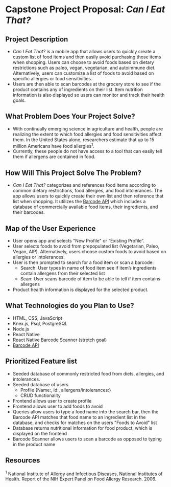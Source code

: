 # Capstone Project Proposal: _Can I Eat That?_   

## Project Description
* _Can I Eat That?_ is a mobile app that allows users to quickly create a custom list of food items and then easily avoid purchasing those items when shopping. Users can choose to avoid foods based on dietary restrictions such as paleo, vegan, vegetarian, and autoimmune diet. Alternatively, users can customize a list of foods to avoid based on specific allergies or food sensitivities.
* Users are then able to scan barcodes at the grocery store to see if the product contains any of ingredients on their list. Item nutrition information is also displayed so users can monitor and track their health goals.    

## What Problem Does Your Project Solve?
* With continually emerging science in agriculture and health, people are realizing the extent to which food allergies and food sensitivities affect them. In the United States alone, researchers estimate that up to 15 million Americans have food allergies<sup>1</sup>.
* Currently, these people do not have access to a tool that can easily tell them if allergens are contained in food.

## How Will This Project Solve The Problem?
* _Can I Eat That?_ categorizes and references food items according to common dietary restrictions, food allergies, and food intolerances. The app allows users to quickly create their own list and then reference that list when shopping. It utilizes the [Barcode API](https://www.programmableweb.com/api/can-i-eat-it-barcode) which includes a database of commercially available food items, their ingredients, and their barcodes.     

## Map of the User Experience
* User opens app and selects "New Profile" or “Existing Profile”.
* User selects foods to avoid from prepopulated list (Vegetarian, Paleo, Vegan, AIP). Alternatively, users choose custom foods to avoid based on allergies or intolerances.  
* User is then prompted to search for a food item or scan a barcode:
  * Search: User types in name of food item see if item’s ingredients contain allergens from their selected list
  * Scan: User scans barcode of item to be able to tell if item contains allergens
* Product health information is displayed for the selected product.

## What Technologies do you Plan to Use?
* HTML, CSS, JavaScript
* Knex.js, Psql, PostgreSQL
* Node.js
* React Native
* React Native Barcode Scanner (stretch goal)
* [Barcode API](https://www.programmableweb.com/api/can-i-eat-it-barcode)

## Prioritized Feature list
* Seeded database of commonly restricted food from diets, allergies, and intolerances.
* Seeded database of users
  * Profile {Name:, id:, allergens/intolerances:}
  * CRUD functionality
* Frontend allows user to create profile
* Frontend allows user to add foods to avoid
* Queries allow users to type a food name into the search bar, then the Barcode API matches that food name to an ingredient list in the database, and checks for matches on the users "Foods to Avoid" list
* Database returns nutritional information for food product, which is displayed on the frontend
* Barcode Scanner allows users to scan a barcode as opposed to typing in the product name


## Resources
<sup>1</sup> National Institute of Allergy and Infectious Diseases, National Institutes of Health. Report of the NIH Expert Panel on Food Allergy Research. 2006.
